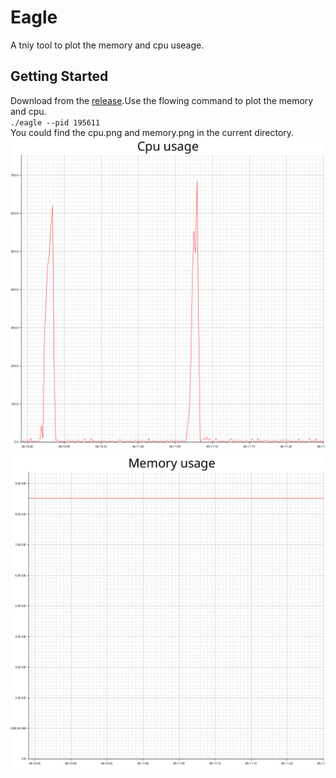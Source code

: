 # Eagle

A tniy tool to plot the memory and cpu useage.
## Getting Started
Download from the [release](https://github.com/lsk569937453/eagle/releases).Use the flowing command to plot the memory and cpu.  
`
./eagle --pid 195611
`  
You could find the cpu.png and memory.png in the current directory.
![Cpu usage](https://raw.githubusercontent.com/lsk569937453/image_repo/22647047684f707de230ec06033aef110e12ff66/cpu.png)
![Memory usage](https://raw.githubusercontent.com/lsk569937453/image_repo/22647047684f707de230ec06033aef110e12ff66/memory.png)